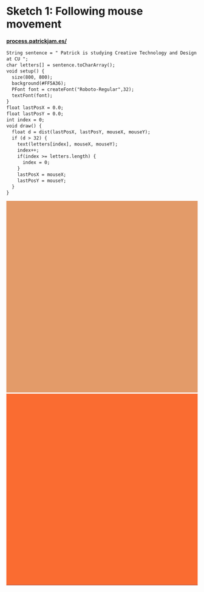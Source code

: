 # Sketch 1: Following mouse movement
**[process.patrickjam.es/](https://process.patrickjam.es/2020/08/28/week-1-exploring-processing/)**

```processing
String sentence = " Patrick is studying Creative Technology and Design at CU ";
char letters[] = sentence.toCharArray();
void setup() {
  size(800, 800);
  background(#FF5A36);
  PFont font = createFont("Roboto-Regular",32);
  textFont(font);
}
float lastPosX = 0.0;
float lastPosY = 0.0;
int index = 0;
void draw() {
  float d = dist(lastPosX, lastPosY, mouseX, mouseY);
  if (d > 32) {
    text(letters[index], mouseX, mouseY);
    index++;
    if(index >= letters.length) {
      index = 0;
    }
    lastPosX = mouseX;
    lastPosY = mouseY;
  }
}
```

![sketch1 gif](/documentationAssets/sketch1_1.gif)
![sketch1 gif](/documentationAssets/sketch1_2.gif)